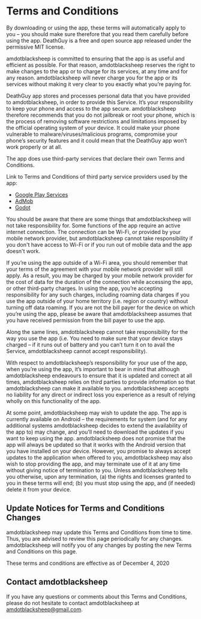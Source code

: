 # Terms and Conditions

By downloading or using the app, these terms will automatically apply to you – you
should make sure therefore that you read them carefully before using the app. DeathGuy
is a free and open source app released under the permissive MIT license.

amdotblacksheep is committed to ensuring that the app is as useful and efficient as
possible. For that reason, amdotblacksheep reserves the right to make changes to the app
or to charge for its services, at any time and for any reason. amdotblacksheep will never
charge you for the app or its services without making it very clear to you exactly what
you’re paying for.

DeathGuy app stores and processes personal data that you have provided to
amdotblacksheep, in order to provide this Service. It’s your responsibility to keep your
phone and access to the app secure. amdotblacksheep therefore recommends that you do
not jailbreak or root your phone, which is the process of removing software restrictions
and limitations imposed by the official operating system of your device. It could make
your phone vulnerable to malware/viruses/malicious programs, compromise your
phone’s security features and it could mean that the DeathGuy app won’t work properly
or at all.

The app does use third-party services that declare their own Terms and Conditions.

Link to Terms and Conditions of third party service providers used by the app:
  * [Google Play Services](https://policies.google.com/terms)
  * [AdMob](https://developers.google.com/admob/terms)
  * [Godot](https://godotengine.org/license)

You should be aware that there are some things that amdotblacksheep will not take
responsibility for. Some functions of the app require an active internet connection. The
connection can be Wi-Fi, or provided by your mobile network provider, but
amdotblacksheep cannot take responsibility if you don't have access to Wi-Fi or if you
run out of mobile data and the app doesn't work.

If you’re using the app outside of a Wi-Fi area, you should remember that your terms of
the agreement with your mobile network provider will still apply. As a result, you may
be charged by your mobile network provider for the cost of data for the duration of the
connection while accessing the app, or other third-party charges. In using the app, you’re
accepting responsibility for any such charges, including roaming data charges if you use
the app outside of your home territory (i.e. region or country) without turning off data
roaming. If you are not the bill payer for the device on which you’re using the app,
please be aware that amdotblacksheep assumes that you have received permission from
the bill payer to use the app.

Along the same lines, amdotblacksheep cannot take responsibility for the way you use
the app (i.e. You need to make sure that your device stays charged – if it runs out of
battery and you can’t turn it on to avail the Service, amdotblacksheep cannot accept
responsibility).

With respect to amdotblacksheep’s responsibility for your use of the app, when you’re
using the app, it’s important to bear in mind that although amdotblacksheep endeavours
to ensure that it is updated and correct at all times, amdotblacksheep relies on third
parties to provide information so that amdotblacksheep can make it available to you.
amdotblacksheep accepts no liability for any direct or indirect loss you experience as a
result of relying wholly on this functionality of the app.

At some point, amdotblacksheep may wish to update the app. The app is currently
available on Android – the requirements for system (and for any additional systems
amdotblacksheep decides to extend the availability of the app to) may change, and you’ll
need to download the updates if you want to keep using the app. amdotblacksheep does
not promise that the app will always be updated so that it works with the Android
version that you have installed on your device. However, you promise to always accept
updates to the application when offered to you, amdotblacksheep may also wish to stop
providing the app, and may terminate use of it at any time without giving notice of
termination to you. Unless amdotblacksheep tells you otherwise, upon any termination,
(a) the rights and licenses granted to you in these terms will end; (b) you must stop using
the app, and (if needed) delete it from your device.

## Update Notices for Terms and Conditions Changes

amdotblacksheep may update this Terms and Conditions from time to time. Thus, you
are advised to review this page periodically for any changes. amdotblacksheep will
notify you of any changes by posting the new Terms and Conditions on this page.

These terms and conditions are effective as of December 4, 2020

## Contact amdotblacksheep

If you have any questions or comments about this Terms and Conditions, please do not
hesitate to contact amdotblacksheep at amdotblacksheep@gmail.com.

